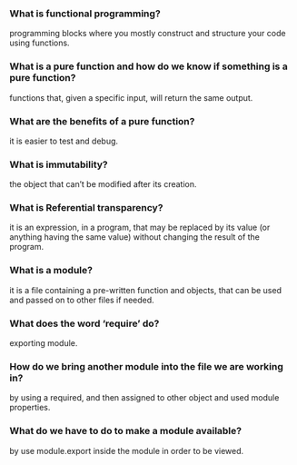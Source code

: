 

### What is functional programming?
programming blocks where you mostly construct and structure your code using functions.


### What is a pure function and how do we know if something is a pure function?
functions that, given a specific input, will return the same output.


### What are the benefits of a pure function?
it is easier to test and debug.


### What is immutability?
the object that can’t be modified after its creation.


### What is Referential transparency?
it is an expression, in a program, that may be replaced by its value (or anything having the same value) without changing the result of the program.



### What is a module?
it is a file containing a pre-written function and objects, that can be used and passed on to other files if needed.


### What does the word ‘require’ do?
exporting module.


### How do we bring another module into the file we are working in?
by using a required, and then assigned to other object and used module properties.



### What do we have to do to make a module available?
by use module.export inside the module in order to be viewed.


